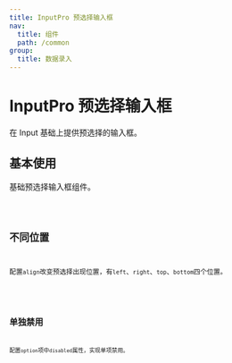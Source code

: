 ```yaml
---
title: InputPro 预选择输入框
nav:
  title: 组件
  path: /common
group:
  title: 数据录入
---
```


# InputPro 预选择输入框

在 Input 基础上提供预选择的输入框。

## 基本使用

基础预选择输入框组件。

<code src="./demos/index1.tsx" />

## 不同位置

配置`align`改变预选择出现位置，有`left`、`right`、`top`、`bottom`四个位置。

<code src="./demos/index2.tsx" />

## 单独禁用

配置`option`项中`disabled`属性，实现单项禁用。

<code src="./demos/index3.tsx" />

<API />
